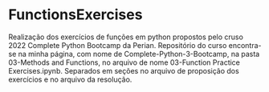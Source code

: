 # FunctionsExercises
Realização dos exercícios de funções em python propostos pelo cruso 2022 Complete Python Bootcamp da Perian. Repositório do curso encontra-se na minha página,
com nome de Complete-Python-3-Bootcamp, na pasta 03-Methods and Functions, no arquivo de nome 03-Function Practice Exercises.ipynb. Separados em seções 
no arquivo de proposição dos exercícios e no arquivo da resolução.
